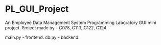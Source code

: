 # PL_GUI_Project
An Employee Data Management System
Programming Laboratory GUI mini project.
Project made by - C078, C113, C122, C124.

main.py - frontend.
db.py - backend.


